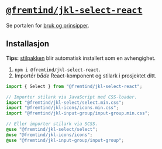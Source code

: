 # [`@fremtind/jkl-select-react`](https://jokul.fremtind.no/komponenter/select)

Se portalen for [bruk og prinsipper](https://jokul.fremtind.no/komponenter/select).

## Installasjon

**Tips:** [stilpakken](../select/) blir automatisk installert som en avhengighet.

1. `npm i @fremtind/jkl-select-react`.
2. Importér _både_ React-komponent og stilark i prosjektet ditt.

```js
import { Select } from "@fremtind/jkl-select-react";

// Importer stilark via JavaScript med CSS-loader.
import "@fremtind/jkl-select/select.min.css";
import "@fremtind/jkl-icons/icons.min.css";
import "@fremtind/jkl-input-group/input-group.min.css";
```

```scss
// Eller importer stilark via SCSS.
@use "@fremtind/jkl-select/select";
@use "@fremtind/jkl-icons/icons";
@use "@fremtind/jkl-input-group/input-group";
```
